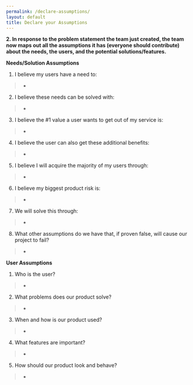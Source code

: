 ```yaml
---
permalink: /declare-assumptions/
layout: default
title: Declare your Assumptions
---
```


**2. In response to the problem statement the team just created, the
team now maps out all the assumptions it has (everyone should
contribute) about the needs, the users, and the potential
solutions/features.**

**Needs/Solution Assumptions**

1. I believe my users have a need to:

> - 

2. I believe these needs can be solved with:

> - 

3.  I believe the \#1 value a user wants to get out of my service is:

> - 

4.  I believe the user can also get these additional benefits:

> - 

5.  I believe I will acquire the majority of my users through:

> - 

6.  I believe my biggest product risk is:

> - 

7.  We will solve this through:


> - 


8.  What other assumptions do we have that, if proven false, will cause our project to fail?

> -  

**User Assumptions**

1.  Who is the user?

> - 

2.  What problems does our product solve?

> - 

3.  When and how is our product used?

> - 

4.  What features are important?

> - 

5.  How should our product look and behave?

> - 
